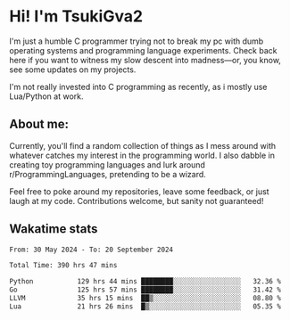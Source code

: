 # Hi! I'm TsukiGva2

I'm just a humble C programmer trying not to break my pc with dumb operating systems and programming language experiments. Check back here if you want to witness my slow descent into madness—or, you know, see some updates on my projects.

I'm not really invested into C programming as recently, as i mostly use Lua/Python at work.

## About me:

Currently, you'll find a random collection of things as I mess around with whatever catches my interest in the programming world. I also dabble in creating toy programming languages and lurk around r/ProgrammingLanguages, pretending to be a wizard.

Feel free to poke around my repositories, leave some feedback, or just laugh at my code. Contributions welcome, but sanity not guaranteed!

## Wakatime stats
<!--START_SECTION:waka-->

```txt
From: 30 May 2024 - To: 20 September 2024

Total Time: 390 hrs 47 mins

Python           129 hrs 44 mins ████████░░░░░░░░░░░░░░░░░   32.36 %
Go               125 hrs 57 mins ████████░░░░░░░░░░░░░░░░░   31.42 %
LLVM             35 hrs 15 mins  ██▒░░░░░░░░░░░░░░░░░░░░░░   08.80 %
Lua              21 hrs 26 mins  █▒░░░░░░░░░░░░░░░░░░░░░░░   05.35 %
```

<!--END_SECTION:waka-->
